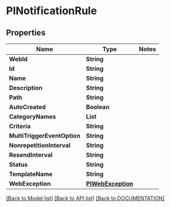 # PINotificationRule

## Properties
Name | Type | Notes
------------ | ------------- | -------------
**WebId** | **String**
**Id** | **String**
**Name** | **String**
**Description** | **String**
**Path** | **String**
**AutoCreated** | **Boolean**
**CategoryNames** | **List<String>**
**Criteria** | **String**
**MultiTriggerEventOption** | **String**
**NonrepetitionInterval** | **String**
**ResendInterval** | **String**
**Status** | **String**
**TemplateName** | **String**
**WebException** | **[**PIWebException**](../models/PIWebException.md)**

[[Back to Model list]](../../DOCUMENTATION.md#documentation-for-models) [[Back to API list]](../../DOCUMENTATION.md#documentation-for-api-endpoints) [[Back to DOCUMENTATION]](../../DOCUMENTATION.md)

